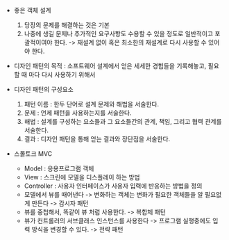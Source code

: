 * 좋은 객체 설계
	1. 당장의 문제를 해결하는 것은 기본
	2. 나중에 생길 문제나 추가적인 요구사항도 수용할 수 있을 정도로 일반적이고 포괄적이여야 한다. -> 재설계 없이 혹은 최소한의 재설계로 다시 사용할 수 있어야 한다.  
* 디자인 패턴의 목적 : 소프트웨어 설계에서 얻은 세세한 경험들을 기록해놓고, 필요할 때 마다 다시 사용하기 위해서

* 디자인 패턴의 구성요소
	1. 패턴 이름 : 한두 단어로 설계 문제와 해법을 서술한다. 
	2. 문제 : 언제 패턴을 사용하는지를 서술한다.
	3. 해법 : 설계를 구성하는 요소들과 그 요소들간의 관계, 책임, 그리고 협력 관계를 서술한다.
	4. 결과 : 디자인 패턴을 통해 얻는 결과와 장단점을 서술한다.

* 스몰토크 MVC 
	* Model :  응용프로그램 객체
	* View : 스크린에 모델을 디스플레이 하는 방법
	* Controller : 사용자 인터페이스가 사용자 입력에 반응하는 방법을 정의  
	* 모델에서 뷰를 때어낸다 -> 변화하는 객체는 변화가 필요한 객체들을 알 필요없게 만든다 -> 감시자 패턴
	* 뷰를 중첩해서, 똑같이 뷰 처럼 사용한다. -> 복합체 패턴  
	* 뷰가 컨트롤러의 서브클래스 인스턴스를 사용한다 -> 프로그램 실행중에도 입력 방식을 변경할 수 있다. -> 전략 패턴 